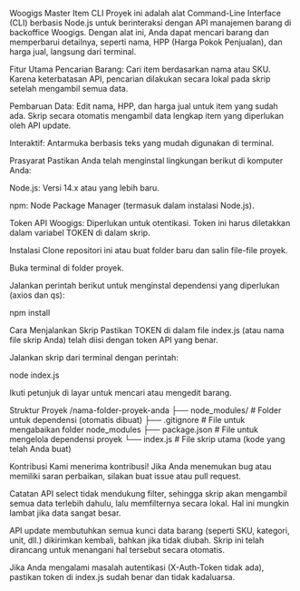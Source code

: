 Woogigs Master Item CLI
Proyek ini adalah alat Command-Line Interface (CLI) berbasis Node.js untuk berinteraksi dengan API manajemen barang di backoffice Woogigs. Dengan alat ini, Anda dapat mencari barang dan memperbarui detailnya, seperti nama, HPP (Harga Pokok Penjualan), dan harga jual, langsung dari terminal.

Fitur Utama
Pencarian Barang: Cari item berdasarkan nama atau SKU. Karena keterbatasan API, pencarian dilakukan secara lokal pada skrip setelah mengambil semua data.

Pembaruan Data: Edit nama, HPP, dan harga jual untuk item yang sudah ada. Skrip secara otomatis mengambil data lengkap item yang diperlukan oleh API update.

Interaktif: Antarmuka berbasis teks yang mudah digunakan di terminal.

Prasyarat
Pastikan Anda telah menginstal lingkungan berikut di komputer Anda:

Node.js: Versi 14.x atau yang lebih baru.

npm: Node Package Manager (termasuk dalam instalasi Node.js).

Token API Woogigs: Diperlukan untuk otentikasi. Token ini harus diletakkan dalam variabel TOKEN di dalam skrip.

Instalasi
Clone repositori ini atau buat folder baru dan salin file-file proyek.

Buka terminal di folder proyek.

Jalankan perintah berikut untuk menginstal dependensi yang diperlukan (axios dan qs):

npm install

Cara Menjalankan Skrip
Pastikan TOKEN di dalam file index.js (atau nama file skrip Anda) telah diisi dengan token API yang benar.

Jalankan skrip dari terminal dengan perintah:

node index.js

Ikuti petunjuk di layar untuk mencari atau mengedit barang.

Struktur Proyek
/nama-folder-proyek-anda
├── node_modules/         # Folder untuk dependensi (otomatis dibuat)
├── .gitignore            # File untuk mengabaikan folder node_modules
├── package.json          # File untuk mengelola dependensi proyek
└── index.js              # File skrip utama (kode yang telah Anda buat)

Kontribusi
Kami menerima kontribusi! Jika Anda menemukan bug atau memiliki saran perbaikan, silakan buat issue atau pull request.

Catatan
API select tidak mendukung filter, sehingga skrip akan mengambil semua data terlebih dahulu, lalu memfilternya secara lokal. Hal ini mungkin lambat jika data sangat besar.

API update membutuhkan semua kunci data barang (seperti SKU, kategori, unit, dll.) dikirimkan kembali, bahkan jika tidak diubah. Skrip ini telah dirancang untuk menangani hal tersebut secara otomatis.

Jika Anda mengalami masalah autentikasi (X-Auth-Token tidak ada), pastikan token di index.js sudah benar dan tidak kadaluarsa.
